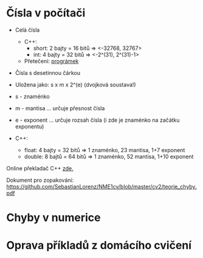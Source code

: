 # Čísla v počítači
* Celá čísla
  * C++:
    * short: 2 bajty = 16 bitů => <-32768, 32767>
    * int: 4 bajty = 32 bitů => <-2^(31), 2^(31)-1>
  * Přetečení: [prográmek](https://github.com/SebastianLorenz/NME1cv/blob/master/cv2/preteceni.cpp)

* Čísla s desetinnou čárkou
 * Uložena jako: s x m x 2^(e) (dvojková soustava!)
  * s - znaménko
  * m - mantisa ... určuje přesnost čísla
  * e - exponent ... určuje rozsah čísla (i zde je znaménko na začátku exponentu)
* C++:
  * float: 4 bajty = 32 bitů => 1 znaménko, 23 mantisa, 1+7 exponent
  * double: 8 bajtů = 64 bitů => 1 znaménko, 52 mantisa, 1+10 exponent


Online překladač C++ [zde.](https://www.tutorialspoint.com/compile_cpp11_online.php)

Dokument pro zopakování: https://github.com/SebastianLorenz/NME1cv/blob/master/cv2/teorie_chyby.pdf

# Chyby v numerice


# Oprava příkladů z domácího cvičení

